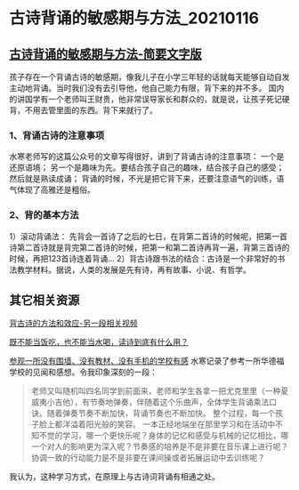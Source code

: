 # 古诗背诵的敏感期与方法_20210116

## [古诗背诵的敏感期与方法-简要文字版](https://www.bilibili.com/video/av58577732/)


孩子存在一个背诵古诗的敏感期，像我儿子在小学三年轻的话就每天能够自动自发主动地背诵。当时我们没有去引导他，他自己能力有限，背下来的并不多。
国内的讲国学有一个老师叫王财贵，他非常误导家长和群众的，就是说，让孩子死记硬背，不用去管里面的东西。背下来就行了。

### 1、背诵古诗的注意事项
水寒老师写的这篇公众号的文章写得很好，讲到了背诵古诗的注意事项：
一个是还原语境；
另一个是趣味为先。要结合孩子自己的趣味，结合孩子自己的感受；
然后就是熟读成诵；
背诵的时候，不光是把它背下来，还要注意语气的训练，语气体现了高雅还是粗俗。

### 2、背的基本方法
1）滚动背诵法：
先背会一首诗了之后的七日，在背第二首诗的时候呢，把第一首诗第二首诗就是背完第二首诗的时候，把第一和第二首诗再背一遍，背第三首诗的时候，再把123首诗连着背诵...
2）背古诗跟书法的结合：古诗是一个非常好的书法教学材料。据说，人类的发展是先有诗，再有故事、小说、有哲学。



## 其它相关资源
[背古诗的方法和效应-另一段相关视频](https://www.bilibili.com/s/video/BV1Ez411z7xK)

[既不能当饭吃，也不能当水喝，读诗到底有什么用？](https://xw.qq.com/cmsid/20180428A0CT5U00)

[参观一所没有围墙、没有教材、没有手机的学校有感](https://www.163.com/dy/article/E8U70I690516PMLP.html)
水寒记录了参考一所华德福学校的见闻和感想。令我印象深刻的一段：
> 老师又叫随机叫四名同学到前面来，老师和学生各拿一把尤克里里（一种夏威夷小吉他），有节奏地弹奏，伴随着这个乐曲声，全体学生背诵乘法口诀。随着弹奏节奏不断加快，背诵节奏也不断加快。
整个过程，每一个孩子脸上都洋溢着阳光般的笑容。
> 一本正经地端坐在那里学习和在活动中不知不觉的学习，哪一个更快乐呢？身体的记忆和感受与机械的记忆相比，哪一个对人的影响更为深入呢？节奏感的培养是不是非要在音乐课上进行呢？协调一致的行动能力是不是非要在课间操或者拓展运动中去训练呢？

我认为，这种学习方式，在原理上与古诗词背诵有相通之处。


